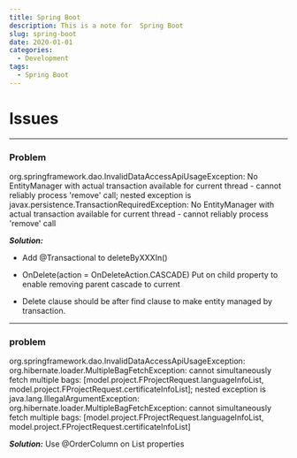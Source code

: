 ```yaml
---
title: Spring Boot
description: This is a note for  Spring Boot
slug: spring-boot
date: 2020-01-01
categories:
  - Development
tags:
  - Spring Boot
---
```


# Issues

---

### Problem

org.springframework.dao.InvalidDataAccessApiUsageException: No EntityManager with actual transaction available for current thread - cannot reliably process 'remove' call; nested exception is javax.persistence.TransactionRequiredException: No EntityManager with actual transaction available for current thread - cannot reliably process 'remove' call

**_Solution:_**

- Add @Transactional to deleteByXXXIn()

- OnDelete(action = OnDeleteAction.CASCADE)
  Put on child property to enable removing parent cascade to current

- Delete clause should be after find clause to make entity managed by transaction.

---

### problem

org.springframework.dao.InvalidDataAccessApiUsageException: org.hibernate.loader.MultipleBagFetchException: cannot simultaneously fetch multiple bags: [model.project.FProjectRequest.languageInfoList, model.project.FProjectRequest.certificateInfoList]; nested exception is java.lang.IllegalArgumentException: org.hibernate.loader.MultipleBagFetchException: cannot simultaneously fetch multiple bags: [model.project.FProjectRequest.languageInfoList, model.project.FProjectRequest.certificateInfoList]

**_Solution:_**
Use @OrderColumn on List properties
